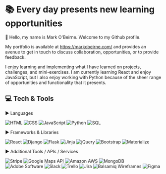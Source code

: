# :books: Every day presents new learning opportunities

👋 Hello, my name is Mark O'Beirne. Welcome to my Github profile. 

My portfolio is available at https://markobeirne.com/ and provides an avenue to get in touch to discuss collaboration, opportunities, or to provide feedback.

I enjoy learning and implementing what I have learned on projects, challenges, and mini-exercises. I am currently learning React and enjoy JavaScript, but I also enjoy working with Python because of the sheer range of opportunities and functionality that it presents.

## :computer: Tech & Tools
:arrow_forward: Languages
 
![HTML](https://img.shields.io/badge/-HTML-red) ![CSS](https://img.shields.io/badge/-CSS-red) ![JavaScript](https://img.shields.io/badge/-JavaScript-red) ![Python](https://img.shields.io/badge/-Python-red) ![SQL](https://img.shields.io/badge/-SQL-red)

:arrow_forward: Frameworks & Libraries

![React](https://img.shields.io/badge/-React-blue) ![Django](https://img.shields.io/badge/-Django-blue) ![Flask](https://img.shields.io/badge/-Flask-blue) ![Jinja](https://img.shields.io/badge/-Jinja-blue) ![jQuery](https://img.shields.io/badge/-jQuery-blue) ![Bootstrap](https://img.shields.io/badge/-Bootstrap-blue) ![Materialize](https://img.shields.io/badge/-Materialize-blue) 

:arrow_forward: Additional Tools / APIs / Services

![Stripe](https://img.shields.io/badge/-Stripe-blueviolet) ![Google Maps API](https://img.shields.io/badge/-Google%20Maps%20API-blueviolet) ![Amazon AWS](https://img.shields.io/badge/-Amazon%20AWS-blueviolet) ![MongoDB](https://img.shields.io/badge/-MongoDB-blueviolet) ![Adobe Software](https://img.shields.io/badge/-Adobe%20Software-blueviolet) ![Slack](https://img.shields.io/badge/-Slack-blueviolet) ![Trello](https://img.shields.io/badge/-Trello-blueviolet) ![Jira](https://img.shields.io/badge/-Jira-blueviolet) ![Balsamiq Wireframes](https://img.shields.io/badge/-Balsamic%20Wireframes-blueviolet) ![Figma](https://img.shields.io/badge/-Figma-blueviolet) 

